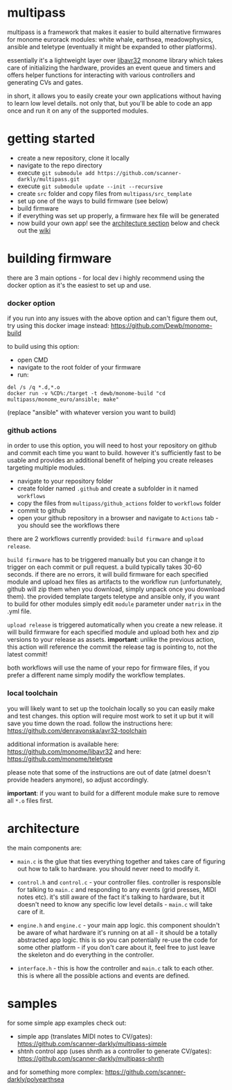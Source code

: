 # multipass

multipass is a framework that makes it easier to build alternative firmwares for monome eurorack modules: white whale, earthsea, meadowphysics, ansible and teletype (eventually it might be expanded to other platforms).

essentially it's a lightweight layer over [libavr32](https://github.com/monome/libavr32) monome library which takes care of initializing the hardware, provides an event queue and timers and offers helper functions for interacting with various controllers and generating CVs and gates.

in short, it allows you to easily create your own applications without having to learn low level details. not only that, but you'll be able to code an app once and run it on any of the supported modules.

# getting started

- create a new repository, clone it locally
- navigate to the repo directory
- execute `git submodule add https://github.com/scanner-darkly/multipass.git`
- execute `git submodule update --init --recursive`
- create `src` folder and copy files from `multipass/src_template`
- set up one of the ways to build firmware (see below)
- build firmware
- if everything was set up properly, a firmware hex file will be generated
- now build your own app! see the [architecture section](#architecture) below and check out the [wiki](https://github.com/scanner-darkly/multipass/wiki)

# building firmware

there are 3 main options - for local dev i highly recommend using the docker option as it's the easiest to set up and use.

### docker option

if you run into any issues with the above option and can't figure them out, try using this docker image instead: https://github.com/Dewb/monome-build

to build using this option:

- open CMD
- navigate to the root folder of your firmware
- run:
```
del /s /q *.d,*.o
docker run -v %CD%:/target -t dewb/monome-build "cd multipass/monome_euro/ansible; make"
```
(replace "ansible" with whatever version you want to build)

### github actions

in order to use this option, you will need to host your repository on github and commit each time you want to build. however it's sufficiently fast to be usable and provides an additional benefit of helping you create releases targeting multiple modules.

- navigate to your repository folder
- create folder named `.github` and create a subfolder in it named `workflows`
- copy the files from `multipass/github_actions` folder to `workflows` folder
- commit to github
- open your github repository in a browser and navigate to `Actions` tab - you should see the workflows there

there are 2 workflows currently provided: `build firmware` and `upload release`.

`build firmware` has to be triggered manually but you can change it to trigger on each commit or pull request. a build typically takes 30-60 seconds. if there are no errors, it will build firmware for each specified module and upload hex files as artifacts to the workflow run (unfortunately, github will zip them when you download, simply unpack once you download them). the provided template targets teletype and ansible only, if you want to build for other modules simply edit `module` parameter under `matrix` in the .yml file.

`upload release` is triggered automatically when you create a new release. it will build firmware for each specified module and upload both hex and zip versions to your release as assets. **important**: unlike the previous action, this action will reference the commit the release tag is pointing to, not the latest commit!

both workflows will use the name of your repo for firmware files, if you prefer a different name simply modify the workflow templates.

### local toolchain

you will likely want to set up the toolchain locally so you can easily make and test changes. this option will require most work to set it up but it will save you time down the road. follow the instructions here: https://github.com/denravonska/avr32-toolchain

additional information is available here: https://github.com/monome/libavr32 and here: https://github.com/monome/teletype

please note that some of the instructions are out of date (atmel doesn't provide headers anymore), so adjust accordingly.

**important**: if you want to build for a different module make sure to remove all `*.o` files first.

# architecture

the main components are:
- `main.c` is the glue that ties everything together and takes care of figuring out how to talk to hardware. you should never need to modify it.

- `control.h` and `control.c` - your controller files. controller is responsible for talking to `main.c` and responding to any events (grid presses, MIDI notes etc). it's still aware of the fact it's talking to hardware, but it doesn't need to know any specific low level details - `main.c` will take care of it.

- `engine.h` and `engine.c` - your main app logic. this component shouldn't be aware of what hardware it's running on at all - it should be a totally abstracted app logic. this is so you can potentially re-use the code for some other platform - if you don't care about it, feel free to just leave the skeleton and do everything in the controller.

- `interface.h` - this is how the controller and `main.c` talk to each other. this is where all the possible actions and events are defined.

# samples

for some simple app examples check out:

- simple app (translates MIDI notes to CV/gates): https://github.com/scanner-darkly/multipass-simple
- shtnh control app (uses shnth as a controller to generate CV/gates): https://github.com/scanner-darkly/multipass-shnth

and for something more complex: https://github.com/scanner-darkly/polyearthsea
